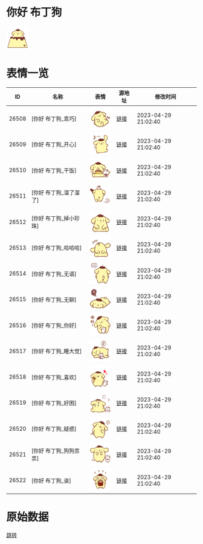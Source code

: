 # 你好 布丁狗

<img src="./cover.png" height="60" alt="cover" />

# 表情一览

|ID|名称|表情|源地址|修改时间|
|----|----|----|----|----|
|26508|[你好 布丁狗_乖巧]|<img src="./pic/026508_%5B你好 布丁狗_乖巧%5D.png" height="60" alt="乖巧"/>|[链接](https://i0.hdslb.com/bfs/garb/f8537f49da75cdaf7fa6b302f134173f9e10d5df.png)|2023-04-29 21:02:40|
|26509|[你好 布丁狗_开心]|<img src="./pic/026509_%5B你好 布丁狗_开心%5D.png" height="60" alt="开心"/>|[链接](https://i0.hdslb.com/bfs/garb/856c96fed5e8c5bf6d0307dd38ed3ca4174639f3.png)|2023-04-29 21:02:40|
|26510|[你好 布丁狗_干饭]|<img src="./pic/026510_%5B你好 布丁狗_干饭%5D.png" height="60" alt="干饭"/>|[链接](https://i0.hdslb.com/bfs/garb/05a3a794d8a52b023354c016c13581e68a7ec13b.png)|2023-04-29 21:02:40|
|26511|[你好 布丁狗_溜了溜了]|<img src="./pic/026511_%5B你好 布丁狗_溜了溜了%5D.png" height="60" alt="溜了溜了"/>|[链接](https://i0.hdslb.com/bfs/garb/c66698eb9a85a58e7f35b50f9a2f1ae50a44ed97.png)|2023-04-29 21:02:40|
|26512|[你好 布丁狗_掉小珍珠]|<img src="./pic/026512_%5B你好 布丁狗_掉小珍珠%5D.png" height="60" alt="掉小珍珠"/>|[链接](https://i0.hdslb.com/bfs/garb/1099798b1febf0cb5d266ccb7514f697b4617a5e.png)|2023-04-29 21:02:40|
|26513|[你好 布丁狗_哈哈哈]|<img src="./pic/026513_%5B你好 布丁狗_哈哈哈%5D.png" height="60" alt="哈哈哈"/>|[链接](https://i0.hdslb.com/bfs/garb/572b45c8210f47899b7f83992b56f5605717f850.png)|2023-04-29 21:02:40|
|26514|[你好 布丁狗_无语]|<img src="./pic/026514_%5B你好 布丁狗_无语%5D.png" height="60" alt="无语"/>|[链接](https://i0.hdslb.com/bfs/garb/b320c99f714a7cc341f3524da3df136f6031ffd5.png)|2023-04-29 21:02:40|
|26515|[你好 布丁狗_无聊]|<img src="./pic/026515_%5B你好 布丁狗_无聊%5D.png" height="60" alt="无聊"/>|[链接](https://i0.hdslb.com/bfs/garb/01b7aaa403e7c2e0c554ad865c0e19f4ed704fad.png)|2023-04-29 21:02:40|
|26516|[你好 布丁狗_你好]|<img src="./pic/026516_%5B你好 布丁狗_你好%5D.png" height="60" alt="你好"/>|[链接](https://i0.hdslb.com/bfs/garb/85ade59fb7884ee7893a2872db51a9797219a77d.png)|2023-04-29 21:02:40|
|26517|[你好 布丁狗_睡大觉]|<img src="./pic/026517_%5B你好 布丁狗_睡大觉%5D.png" height="60" alt="睡大觉"/>|[链接](https://i0.hdslb.com/bfs/garb/38b38d5c4b617ab17ba03401702611a3f59a418d.png)|2023-04-29 21:02:40|
|26518|[你好 布丁狗_喜欢]|<img src="./pic/026518_%5B你好 布丁狗_喜欢%5D.png" height="60" alt="喜欢"/>|[链接](https://i0.hdslb.com/bfs/garb/2f94ba2bd34624531bebf5a1d289a39a7ac18bc0.png)|2023-04-29 21:02:40|
|26519|[你好 布丁狗_好困]|<img src="./pic/026519_%5B你好 布丁狗_好困%5D.png" height="60" alt="好困"/>|[链接](https://i0.hdslb.com/bfs/garb/acc74bb4f801991b0d9d4666a0c56d03bbd8cf92.png)|2023-04-29 21:02:40|
|26520|[你好 布丁狗_疑惑]|<img src="./pic/026520_%5B你好 布丁狗_疑惑%5D.png" height="60" alt="疑惑"/>|[链接](https://i0.hdslb.com/bfs/garb/b535b373fbe4762233fc39de7507583bc28372cd.png)|2023-04-29 21:02:40|
|26521|[你好 布丁狗_狗狗祟祟]|<img src="./pic/026521_%5B你好 布丁狗_狗狗祟祟%5D.png" height="60" alt="狗狗祟祟"/>|[链接](https://i0.hdslb.com/bfs/garb/83200678303dff0cfecb266e4cfccb7bfe86ba6c.png)|2023-04-29 21:02:40|
|26522|[你好 布丁狗_诶]|<img src="./pic/026522_%5B你好 布丁狗_诶%5D.png" height="60" alt="诶"/>|[链接](https://i0.hdslb.com/bfs/garb/3ecb9e8811f0896cc1c4cb22968c7164c320381b.png)|2023-04-29 21:02:40|

# 原始数据

[跳转](./raw.json)

